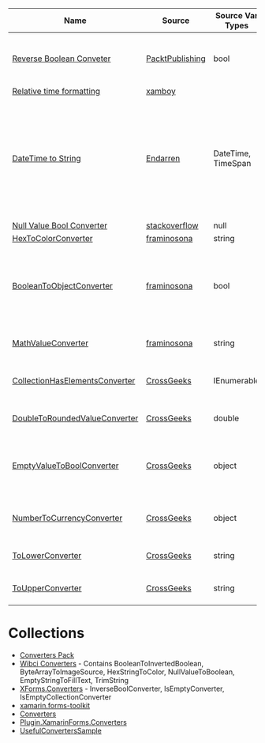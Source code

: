 
|Name|Source|Source Var Types|Description|
|---|---|---|---|
|[Reverse Boolean Conveter](https://github.com/PacktPublishing/Mastering-Xamarin.Forms-Third-Edition/blob/master/Chapter%2006/TripLog/Converters/ReverseBooleanConverter.cs)|[PacktPublishing](https://github.com/PacktPublishing)|bool|Reverses bool value.  Has working ConvertBack method.
|[Relative time formatting](http://www.xamboy.com/2018/02/15/relative-time-formatting-in-xamarin-forms/)|[xamboy](http://www.xamboy.com/)
|[DateTime to String](https://github.com/Endarren/Xamarin.Forms_DateTimeConverter)|[Endarren](https://github.com/Endarren)|DateTime, TimeSpan|Converts a DateTime or TimeSpan to a string.  Has option for converter parameter for the format, using their ToString(string format) methods.
|[Null Value Bool Converter](https://stackoverflow.com/questions/44823518/how-to-check-object-null-value-in-xamarin-forms-data-trigger)|[stackoverflow](https://stackoverflow.com)|null
|[HexToColorConverter](https://github.com/framinosona/Converters/blob/master/src/FormsCommunityToolkit.Converters/HexToColorConverter.cs)|[framinosona](https://github.com/framinosona)|string
|[BooleanToObjectConverter](https://github.com/framinosona/Converters/blob/master/src/FormsCommunityToolkit.Converters/BooleanToObjectConverter.cs)|[framinosona](https://github.com/framinosona)|bool|Returns an object depending on whether the bool is true of false.  The object is a generic.
|[MathValueConverter](https://github.com/framinosona/Converters/blob/master/src/FormsCommunityToolkit.Converters/MathValueConverter.cs)|[framinosona](https://github.com/framinosona)|string|Tries to do math with the string.
|[CollectionHasElementsConverter](https://github.com/CrossGeeks/UsefulConvertersSample/blob/master/UsefulConvertersSample/Converters/CollectionHasElementsConverter.cs)|[CrossGeeks](https://github.com/CrossGeeks)|IEnumerable|Returns whether there is anything in the collection.
|[DoubleToRoundedValueConverter](https://github.com/CrossGeeks/UsefulConvertersSample/blob/master/UsefulConvertersSample/Converters/DoubleToRoundedValueConverter.cs)|[CrossGeeks](https://github.com/CrossGeeks)|double|Rounds a double to a whole number.
|[EmptyValueToBoolConverter](https://github.com/CrossGeeks/UsefulConvertersSample/blob/master/UsefulConvertersSample/Converters/EmptyValueToBoolConverter.cs)|[CrossGeeks](https://github.com/CrossGeeks)|object|Returns true or false, depending on whether the object is null or not.
|[NumberToCurrencyConverter](https://github.com/CrossGeeks/UsefulConvertersSample/blob/master/UsefulConvertersSample/Converters/NumberToCurrencyConverter.cs)|[CrossGeeks](https://github.com/CrossGeeks)|object|Tries to converts an object to currency.  
|[ToLowerConverter](https://github.com/CrossGeeks/UsefulConvertersSample/blob/master/UsefulConvertersSample/Converters/ToLowerConverter.cs)|[CrossGeeks](https://github.com/CrossGeeks)|string|Makes the string all upper case.
|[ToUpperConverter](https://github.com/CrossGeeks/UsefulConvertersSample/blob/master/UsefulConvertersSample/Converters/ToUpperConverter.cs)|[CrossGeeks](https://github.com/CrossGeeks)|string|Makes the string all lower case.

# Collections
* [Converters Pack](https://github.com/TBertuzzi/Xamarin.Forms.ConvertersPack)
* [Wibci Converters](https://github.com/InquisitorJax/Wibci.Xamarin.Forms.Converters) - Contains BooleanToInvertedBoolean, ByteArrayToImageSource, HexStringToColor, NullValueToBoolean, EmptyStringToFillText, TrimString
* [XForms.Converters](https://github.com/XForms/XForms.Converters) - InverseBoolConverter, IsEmptyConverter, IsEmptyCollectionConverter
* [xamarin.forms-toolkit](https://github.com/jamesmontemagno/xamarin.forms-toolkit/tree/master/FormsToolkit/FormsToolkit/Converters)
* [Converters](https://github.com/framinosona/Converters)
* [Plugin.XamarinForms.Converters](https://github.com/saimel/Plugin.XamarinForms.Converters)
* [UsefulConvertersSample](https://github.com/CrossGeeks/UsefulConvertersSample)
